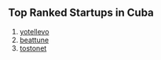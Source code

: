 ## Top Ranked Startups in Cuba

1. [yotellevo](http://www.startupranking.com/yotellevo)
2. [beattune](http://www.startupranking.com/beattune)
3. [tostonet](http://www.startupranking.com/tostonet)

